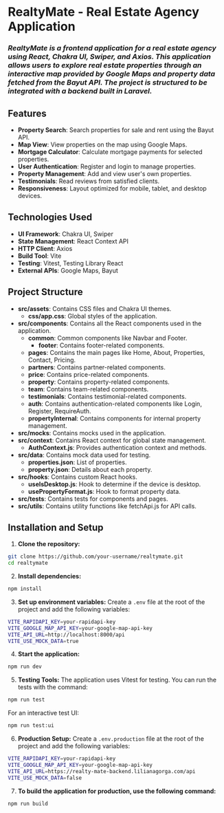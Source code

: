 # RealtyMate - Real Estate Agency Application

### *RealtyMate is a frontend application for a real estate agency using React, Chakra UI, Swiper, and Axios. This application allows users to explore real estate properties through an interactive map provided by Google Maps and property data fetched from the Bayut API. The project is structured to be integrated with a backend built in Laravel.*

## Features

- **Property Search**: Search properties for sale and rent using the Bayut API.
- **Map View**: View properties on the map using Google Maps.
- **Mortgage Calculator**: Calculate mortgage payments for selected properties.
- **User Authentication**: Register and login to manage properties.
- **Property Management**: Add and view user's own properties.
- **Testimonials**: Read reviews from satisfied clients.
- **Responsiveness**: Layout optimized for mobile, tablet, and desktop devices.

## Technologies Used

- **UI Framework**: Chakra UI, Swiper
- **State Management**: React Context API
- **HTTP Client**: Axios
- **Build Tool**: Vite
- **Testing**: Vitest, Testing Library React
- **External APIs**: Google Maps, Bayut

## Project Structure

- **src/assets**: Contains CSS files and Chakra UI themes.
  - **css/app.css**: Global styles of the application.
- **src/components**: Contains all the React components used in the application.
  - **common**: Common components like Navbar and Footer.
    - **footer**: Contains footer-related components.
  - **pages**: Contains the main pages like Home, About, Properties, Contact, Pricing.
  - **partners**: Contains partner-related components.
  - **price**: Contains price-related components.
  - **property**: Contains property-related components.
  - **team**: Contains team-related components.
  - **testimonials**: Contains testimonial-related components.
  - **auth**: Contains authentication-related components like Login, Register, RequireAuth.
  - **propertyInternal**: Contains components for internal property management.
- **src/mocks**: Contains mocks used in the application.
- **src/context**: Contains React context for global state management.
   - **AuthContext.js**: Provides authentication context and methods.
- **src/data**: Contains mock data used for testing.
  - **properties.json**: List of properties.
  - **property.json**: Details about each property.
- **src/hooks**: Contains custom React hooks.
  - **useIsDesktop.js**: Hook to determine if the device is desktop.
  - **usePropertyFormat.js**: Hook to format property data.
- **src/tests**: Contains tests for components and pages.
- **src/utils**: Contains utility functions like fetchApi.js for API calls.

## Installation and Setup

1. **Clone the repository:**
  ```bash
  git clone https://github.com/your-username/realtymate.git
  cd realtymate
  ```

2. **Install dependencies:**
  ```bash
  npm install
  ```

3. **Set up environment variables:**
  Create a `.env` file at the root of the project and add the following variables:
  ```bash
  VITE_RAPIDAPI_KEY=your-rapidapi-key
  VITE_GOOGLE_MAP_API_KEY=your-google-map-api-key
  VITE_API_URL=http://localhost:8000/api
  VITE_USE_MOCK_DATA=true
  ```

4. **Start the application:**
  ```bash
  npm run dev
  ```

5. **Testing Tools:**
  The application uses Vitest for testing. You can run the tests with the command:
  ```bash
  npm run test
  ```

  For an interactive test UI:
  ```bash
  npm run test:ui
  ```

6. **Production Setup:**
  Create a `.env.production` file at the root of the project and add the following variables:
  ```bash
  VITE_RAPIDAPI_KEY=your-rapidapi-key
  VITE_GOOGLE_MAP_API_KEY=your-google-map-api-key
  VITE_API_URL=https://realty-mate-backend.lilianagorga.com/api
  VITE_USE_MOCK_DATA=false
  ```

7. **To build the application for production, use the following command:**
  ```bash
  npm run build
  ```